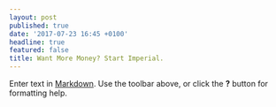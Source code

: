 ```yaml
---
layout: post
published: true
date: '2017-07-23 16:45 +0100'
headline: true
featured: false
title: Want More Money? Start Imperial.
---
```

Enter text in [Markdown](http://daringfireball.net/projects/markdown/). Use the toolbar above, or click the **?** button for formatting help.
